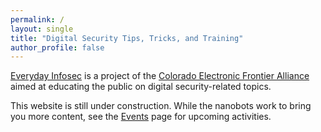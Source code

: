 ```yaml
---
permalink: /
layout: single
title: "Digital Security Tips, Tricks, and Training"
author_profile: false
---
```


[Everyday Infosec](/) is a project of the [Colorado Electronic
Frontier Alliance](http://www.efacolorado.com) aimed at educating the
public on digital security-related topics.

This website is still under construction. While the nanobots work to
bring you more content, see the [Events](/events/) page for upcoming
activities.
